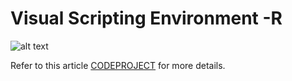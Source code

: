 # Visual Scripting Environment -R
![alt text](https://github.com/alaabenfatma/VisualSR/Resources/splash.gif "SPLASH")

Refer to this article [CODEPROJECT](https://www.codeproject.com/Articles/1239656/VisualSR) for more details.
